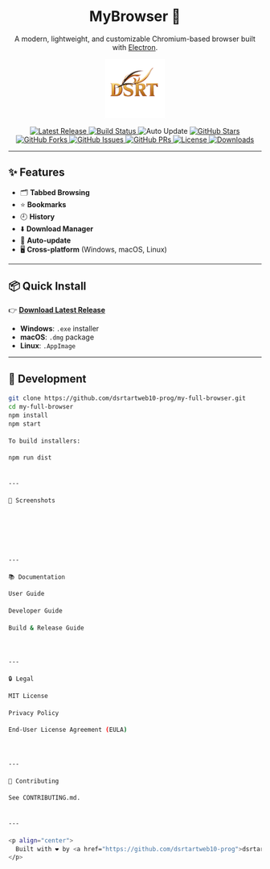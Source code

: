 <h1 align="center">MyBrowser 🦊</h1>

<p align="center">
  A modern, lightweight, and customizable Chromium-based browser built with <a href="https://www.electronjs.org/">Electron</a>.
</p>

<p align="center">
  <img src="assets/IMG-20250914-WA0000-removebg-preview.png" alt="MyBrowser Logo" width="120"/>
</p>

<p align="center">
  <!-- Release & Build -->
  <a href="https://github.com/dsrtartweb10-prog/my-full-browser/releases">
    <img src="https://img.shields.io/github/v/release/dsrtartweb10-prog/my-full-browser?logo=github&color=blue" alt="Latest Release"/>
  </a>
  <a href="https://github.com/dsrtartweb10-prog/my-full-browser/actions">
    <img src="https://img.shields.io/github/actions/workflow/status/dsrtartweb10-prog/my-full-browser/build.yml?logo=github&label=Build" alt="Build Status"/>
  </a>
  <img src="https://img.shields.io/badge/auto--update-enabled-brightgreen?logo=electron" alt="Auto Update"/>

  <!-- Repo Stats -->
  <a href="https://github.com/dsrtartweb10-prog/my-full-browser/stargazers">
    <img src="https://img.shields.io/github/stars/dsrtartweb10-prog/my-full-browser?style=social" alt="GitHub Stars"/>
  </a>
  <a href="https://github.com/dsrtartweb10-prog/my-full-browser/network/members">
    <img src="https://img.shields.io/github/forks/dsrtartweb10-prog/my-full-browser?style=social" alt="GitHub Forks"/>
  </a>
  <a href="https://github.com/dsrtartweb10-prog/my-full-browser/issues">
    <img src="https://img.shields.io/github/issues/dsrtartweb10-prog/my-full-browser?color=orange" alt="GitHub Issues"/>
  </a>
  <a href="https://github.com/dsrtartweb10-prog/my-full-browser/pulls">
    <img src="https://img.shields.io/github/issues-pr/dsrtartweb10-prog/my-full-browser?color=yellow" alt="GitHub PRs"/>
  </a>

  <!-- License & Downloads -->
  <a href="LICENSE">
    <img src="https://img.shields.io/github/license/dsrtartweb10-prog/my-full-browser?color=green" alt="License"/>
  </a>
  <a href="https://github.com/dsrtartweb10-prog/my-full-browser/releases">
    <img src="https://img.shields.io/github/downloads/dsrtartweb10-prog/my-full-browser/total?color=purple&logo=github" alt="Downloads"/>
  </a>
</p>

---

## ✨ Features
- 🗂️ **Tabbed Browsing**
- ⭐ **Bookmarks**
- 🕘 **History**
- ⬇️ **Download Manager**
- 🔄 **Auto-update**
- 🖥️ **Cross-platform** (Windows, macOS, Linux)

---

## 📦 Quick Install
👉 [**Download Latest Release**](https://github.com/dsrtartweb10-prog/my-full-browser/releases)

- **Windows**: `.exe` installer  
- **macOS**: `.dmg` package  
- **Linux**: `.AppImage`  

---

## 🚀 Development

```bash
git clone https://github.com/dsrtartweb10-prog/my-full-browser.git
cd my-full-browser
npm install
npm start

To build installers:

npm run dist


---

📸 Screenshots






---

📚 Documentation

User Guide

Developer Guide

Build & Release Guide



---

🔒 Legal

MIT License

Privacy Policy

End-User License Agreement (EULA)



---

🤝 Contributing

See CONTRIBUTING.md.


---

<p align="center">
  Built with ❤️ by <a href="https://github.com/dsrtartweb10-prog">dsrtartweb10-prog</a>
</p>
```
